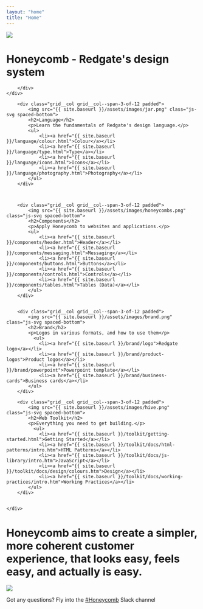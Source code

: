 ```yaml
---
layout: "home"
title: "Home"
---
```


<div class="band scheme--red">
    <div class="band__inner-container band__inner-container--tight text--center">
        <img src="{{ site.baseurl }}/assets/images/hero.png" class="js-svg spaced-bottom">
        <h1>Honeycomb - Redgate's design system</h1>


        </div>
    </div>

<div class="band">
    <div class="band__inner-container band__inner-container--tight grid">

        <div class="grid__col grid__col--span-3-of-12 padded">
            <img src="{{ site.baseurl }}/assets/images/jar.png" class="js-svg spaced-bottom">
            <h2>Language</h2>
            <p>Learn the fundamentals of Redgate's design language.</p>
            <ul>
                <li><a href="{{ site.baseurl }}/language/colour.html">Colour</a></li>
                <li><a href="{{ site.baseurl }}/language/type.html">Type</a></li>
                <li><a href="{{ site.baseurl }}/language/icons.html">Icons</a></li>
                <li><a href="{{ site.baseurl }}/language/photography.html">Photography</a></li>
            </ul>
        </div>



        <div class="grid__col grid__col--span-3-of-12 padded">
            <img src="{{ site.baseurl }}/assets/images/honeycombs.png" class="js-svg spaced-bottom">
            <h2>Components</h2>
            <p>Apply Honeycomb to websites and applications.</p>
            <ul>
                <li><a href="{{ site.baseurl }}/components/header.html">Header</a></li>
                <li><a href="{{ site.baseurl }}/components/messaging.html">Messaging</a></li>
                <li><a href="{{ site.baseurl }}/components/buttons.html">Buttons</a></li>
                <li><a href="{{ site.baseurl }}/components/controls.html">Controls</a></li>
                <li><a href="{{ site.baseurl }}/components/tables.html">Tables (Data)</a></li>
            </ul>
        </div>


        <div class="grid__col grid__col--span-3-of-12 padded">
            <img src="{{ site.baseurl }}/assets/images/brand.png" class="js-svg spaced-bottom">
            <h2>Brand</h2>
            <p>Logos in various formats, and how to use them</p>
              <ul>
                <li><a href="{{ site.baseurl }}/brand/logo">Redgate logo</a></li>
                <li><a href="{{ site.baseurl }}/brand/product-logos">Product logos</a></li>
                <li><a href="{{ site.baseurl }}/brand/powerpoint">Powerpoint template</a></li>
                <li><a href="{{ site.baseurl }}/brand/business-cards">Business cards</a></li>
            </ul>
        </div>

        <div class="grid__col grid__col--span-3-of-12 padded">
            <img src="{{ site.baseurl }}/assets/images/hive.png" class="js-svg spaced-bottom">
            <h2>Web Toolkit</h2>
            <p>Everything you need to get building.</p>
              <ul>
                <li><a href="{{ site.baseurl }}/toolkit/getting-started.html">Getting Started</a></li>
                <li><a href="{{ site.baseurl }}/toolkit/docs/html-patterns/intro.htm">HTML Patterns</a></li>
                <li><a href="{{ site.baseurl }}/toolkit/docs/js-library/intro.htm">JavaScript</a></li>
                <li><a href="{{ site.baseurl }}/toolkit/docs/design/colours.htm">Design</a></li>
                <li><a href="{{ site.baseurl }}/toolkit/docs/working-practices/intro.htm">Working Practices</a></li>
            </ul>
        </div>


    </div>
</div>

<div class="band scheme--lightest-grey">
    <div class="band__inner-container text--center">
        <h1 class="beta padded-h--loose">Honeycomb aims to create a simpler, more coherent customer experience, that looks easy, feels easy, and actually is easy.</h1>
        <img src="{{ site.baseurl }}/assets/images/jump.png" class="js-svg spaced-bottom spaced-top">
    </div>
</div>

<div class="band scheme--darkest-grey">
    <div class="band__inner-container text--center">
        <p class="alpha">Got any questions? Fly into the <a href="https://redgate.slack.com/messages/honeycomb/" target="_blank">#Honeycomb</a> Slack channel</p>
    </div>
</div>
